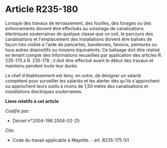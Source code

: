 # Article R235-180

Lorsque des travaux de terrassement, des fouilles, des forages ou des enfoncements doivent être effectués au voisinage de
canalisations électriques souterraines de quelque classe que ce soit, le parcours des canalisations et l'emplacement des
installations doivent être balisés de façon très visible à l'aide de pancartes, banderoles, fanions, peintures ou tous autres
dispositifs ou moyens équivalents. Ce balisage doit être réalisé en tenant compte des informations recueillies par
application des articles R. 235-175 à R. 235-178 ; il doit être effectué avant le début des travaux et maintenu pendant toute
leur durée. 

Le chef d'établissement est tenu, en outre, de désigner un salarié compétent pour surveiller les salariés et les alerter dès
qu'ils s'approchent ou approchent leurs outils à moins de 1,50 mètre des canalisations et installations électriques
souterraines.

**Liens relatifs à cet article**

_Codifié par_:

  - Décret n°2004-196 2004-02-25

_Cite_:

  - Code du travail applicable à Mayotte. - art. R235-175 (V)

